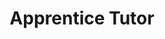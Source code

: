 ---
layout: page
title: Apprentice Tutor
description: Intelligent tutoring system built using rule based AI.
img: assets/img/at.png
redirect: https://tutor.apprentice.ai/
importance: 1
category: work
---